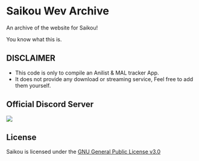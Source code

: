 # Saikou Wev Archive

An archive of the website for Saikou!

You know what this is.

## DISCLAIMER

* This code is only to compile an Anilist & MAL tracker App.
* It does not provide any download or streaming service, Feel free to add them yourself.

## Official Discord Server
 
<a href="https://discord.gg/2T7TunuwFZ"><img src="https://invidget.switchblade.xyz/2T7TunuwFZ"></a>

## License

Saikou is licensed under the [GNU General Public License v3.0](LICENSE.md)
